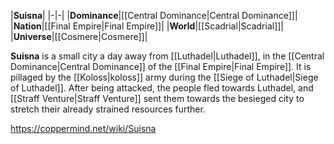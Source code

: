 |**Suisna**|
|-|-|
|**Dominance**|[[Central Dominance\|Central Dominance]]|
|**Nation**|[[Final Empire\|Final Empire]]|
|**World**|[[Scadrial\|Scadrial]]|
|**Universe**|[[Cosmere\|Cosmere]]|

**Suisna** is a small city a day away from [[Luthadel\|Luthadel]], in the [[Central Dominance\|Central Dominance]] of the [[Final Empire\|Final Empire]].
It is pillaged by the [[Koloss\|koloss]] army during the [[Siege of Luthadel\|Siege of Luthadel]]. After being attacked, the people fled towards Luthadel, and [[Straff Venture\|Straff Venture]] sent them towards the besieged city to stretch their already strained resources further.



https://coppermind.net/wiki/Suisna